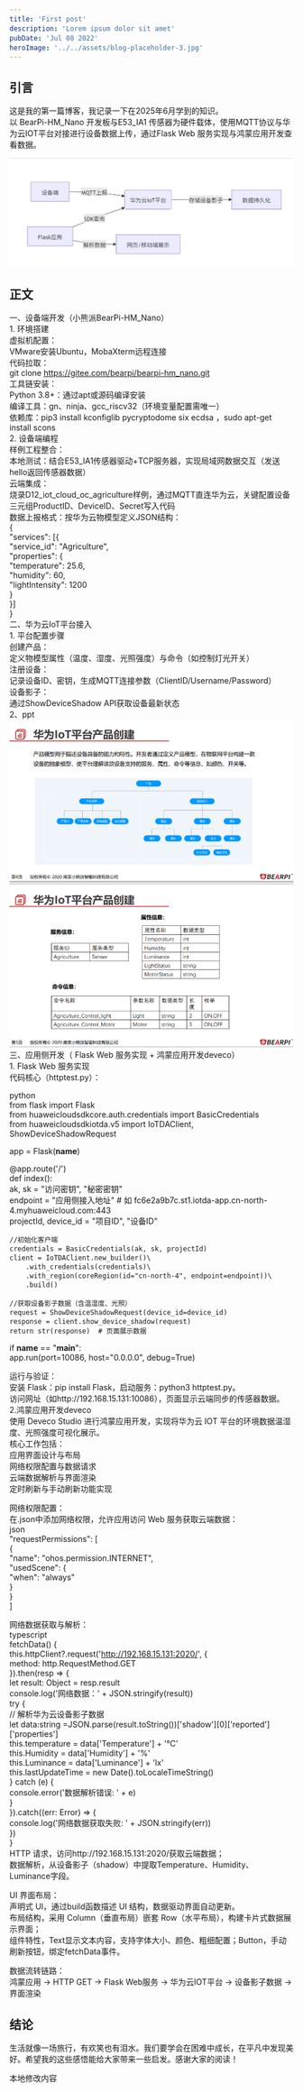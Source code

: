 ```yaml
---
title: 'First post'
description: 'Lorem ipsum dolor sit amet'
pubDate: 'Jul 08 2022'
heroImage: '../../assets/blog-placeholder-3.jpg'
---
```


## 引言  
这是我的第一篇博客，我记录一下在2025年6月学到的知识。  
以 BearPi-HM_Nano 开发板与E53_IA1 传感器为硬件载体，使用MQTT协议与华为云IOT平台对接进行设备数据上传，通过Flask Web 服务实现与鸿蒙应用开发查看数据。  

![开发流程](../../assets/开发流程.png "开发流程")  

## 正文  
一、设备端开发（小熊派BearPi-HM_Nano）  
​​1. 环境搭建​​  
​​虚拟机配置​​：  
VMware安装Ubuntu，MobaXterm远程连接  
代码拉取：  
git clone https://gitee.com/bearpi/bearpi-hm_nano.git  
​​工具链安装​​：  
Python 3.8+：通过apt或源码编译安装   
编译工具：gn、ninja、gcc_riscv32（环境变量配置需唯一）  
依赖库：pip3 install kconfiglib pycryptodome six ecdsa  ，sudo apt-get install scons    
​​2. 设备端编程​​  
​​样例工程整合​​：  
​​本地测试​​：结合E53_IA1传感器驱动+TCP服务器，实现局域网数据交互（发送hello返回传感器数据）  
​​云端集成​​：  
烧录D12_iot_cloud_oc_agriculture样例，通过MQTT直连华为云，​关键配置​​​设备三元组​​ProductID、DeviceID、Secret写入代码  
​​数据上报格式​​：按华为云物模型定义JSON结构：  
{  
  "services": [{  
    "service_id": "Agriculture",  
    "properties": {  
      "temperature": 25.6,  
      "humidity": 60,  
      "lightIntensity": 1200  
    }  
  }]  
}  
​​二、华为云IoT​​平台接入  
​​1. 平台配置步骤​​  
​​创建产品​​：  
定义物模型属性（温度、湿度、光照强度）与命令（如控制灯光开关）  
​​注册设备​​：  
记录设备ID、密钥，生成MQTT连接参数（ClientID/Username/Password）  
​​设备影子​​：  
通过ShowDeviceShadow API获取设备最新状态  
2、ppt  
![华为iot产品与设备](../../assets/华为iot产品与设备.png "华为iot产品与设备")  
​​三、应用侧开发（ Flask Web 服务实现 + 鸿蒙应用开发deveco）​​  
​​1.  Flask Web 服务实现  
​代码核心（httptest.py）：  

python  
from flask import Flask  
from huaweicloudsdkcore.auth.credentials import BasicCredentials  
from huaweicloudsdkiotda.v5 import IoTDAClient, ShowDeviceShadowRequest  
  
app = Flask(__name__)  
  
@app.route('/')  
def index():  
    ak, sk = "访问密钥", "秘密密钥"  
    endpoint = "应用侧接入地址"  # 如 fc6e2a9b7c.st1.iotda-app.cn-north-4.myhuaweicloud.com:443  
    projectId, device_id = "项目ID", "设备ID"  
      
    //初始化客户端  
    credentials = BasicCredentials(ak, sk, projectId)  
    client = IoTDAClient.new_builder()\  
        .with_credentials(credentials)\  
        .with_region(coreRegion(id="cn-north-4", endpoint=endpoint))\  
        .build()  
      
    //获取设备影子数据（含温湿度、光照）  
    request = ShowDeviceShadowRequest(device_id=device_id)  
    response = client.show_device_shadow(request)  
    return str(response)  # 页面展示数据   
  
if __name__ == "__main__":  
    app.run(port=10086, host="0.0.0.0", debug=True)  
  
运行与验证：  
安装 Flask：pip install Flask，启动服务：python3 httptest.py。  
访问网址（如http://192.168.15.131:10086），页面显示云端同步的传感器数据。  
2.鸿蒙应用开发deveco  
使用 Deveco Studio 进行鸿蒙应用开发，实现将华为云 IOT 平台的环境数据温湿度、光照强度可视化展示。  
核心工作包括：  
应用界面设计与布局  
网络权限配置与数据请求  
云端数据解析与界面渲染  
定时刷新与手动刷新功能实现  
  
网络权限配置：  
在.json中添加网络权限，允许应用访问 Web 服务获取云端数据：  
json  
"requestPermissions": [  
  {  
    "name": "ohos.permission.INTERNET",  
    "usedScene": {  
      "when": "always"  
    }  
  }  
]  
  
网络数据获取与解析：  
typescript  
fetchData() {  
  this.httpClient?.request('http://192.168.15.131:2020/', {  
    method: http.RequestMethod.GET  
  }).then(resp => {  
    let result: Object = resp.result  
    console.log('网络数据：' + JSON.stringify(result))  
    try {  
      // 解析华为云设备影子数据  
      let data:string =JSON.parse(result.toString())['shadow'][0]['reported']['properties']  
      this.temperature = data['Temperature'] + '°C'  
      this.Humidity = data['Humidity'] + '%'  
      this.Luminance = data['Luminance'] + 'lx'  
      this.lastUpdateTime = new Date().toLocaleTimeString()  
    } catch (e) {  
      console.error('数据解析错误: ' + e)  
    }  
  }).catch((err: Error) => {  
    console.log('网络数据获取失败: ' + JSON.stringify(err))  
  })  
}  
HTTP 请求，访问http://192.168.15.131:2020/获取云端数据；  
数据解析，从设备影子（shadow）中提取Temperature、Humidity、Luminance字段。  
  
UI 界面布局：  
声明式 UI，通过build函数描述 UI 结构，数据驱动界面自动更新。  
布局结构，采用 Column（垂直布局）嵌套 Row（水平布局），构建卡片式数据展示界面；    
组件特性，Text显示文本内容，支持字体大小、颜色、粗细配置；Button，手动刷新按钮，绑定fetchData事件。  
  
数据流转链路：  
鸿蒙应用 → HTTP GET → Flask Web服务 → 华为云IOT平台 → 设备影子数据 → 界面渲染  
  
## 结论  
生活就像一场旅行，有欢笑也有泪水。我们要学会在困难中成长，在平凡中发现美好。希望我的这些感悟能给大家带来一些启发。感谢大家的阅读！  
  
本地修改内容 
